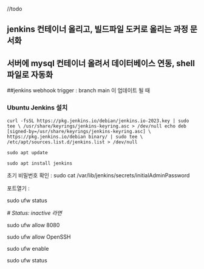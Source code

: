 //todo 
## jenkins 컨테이너 올리고, 빌드파일 도커로 올리는 과정 문서화
## 서버에 mysql 컨테이너 올려서 데이터베이스 연동, shell 파일로 자동화

##jenkins webhook trigger : branch main 이 업데이트 될 때


### Ubuntu Jenkins 설치

`curl -fsSL https://pkg.jenkins.io/debian/jenkins.io-2023.key | sudo tee \
/usr/share/keyrings/jenkins-keyring.asc > /dev/null
echo deb [signed-by=/usr/share/keyrings/jenkins-keyring.asc] \
https://pkg.jenkins.io/debian binary/ | sudo tee \
/etc/apt/sources.list.d/jenkins.list > /dev/null`

`sudo apt update`

`sudo apt install jenkins`

초기 비밀번호 확인 : sudo cat /var/lib/jenkins/secrets/initialAdminPassword

포트열기 :

sudo ufw status

*# Status: inactive 라면*

sudo ufw allow 8080

sudo ufw allow OpenSSH

sudo ufw enable

sudo ufw status
